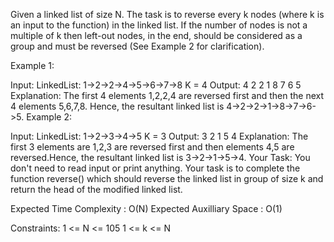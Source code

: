 Given a linked list of size N. The task is to reverse every k nodes (where k is an input to the function) in the linked list. If the number of nodes is not a multiple of k then left-out nodes, in the end, should be considered as a group and must be reversed (See Example 2 for clarification).

Example 1:

Input:
LinkedList: 1->2->2->4->5->6->7->8
K = 4
Output: 4 2 2 1 8 7 6 5 
Explanation: 
The first 4 elements 1,2,2,4 are reversed first 
and then the next 4 elements 5,6,7,8. Hence, the 
resultant linked list is 4->2->2->1->8->7->6->5.
Example 2:

Input:
LinkedList: 1->2->3->4->5
K = 3
Output: 3 2 1 5 4 
Explanation: 
The first 3 elements are 1,2,3 are reversed 
first and then elements 4,5 are reversed.Hence, 
the resultant linked list is 3->2->1->5->4.
Your Task:
You don't need to read input or print anything. Your task is to complete the function reverse() which should reverse the linked list in group of size k and return the head of the modified linked list.

Expected Time Complexity : O(N)
Expected Auxilliary Space : O(1)

Constraints:
1 <= N <= 105
1 <= k <= N
